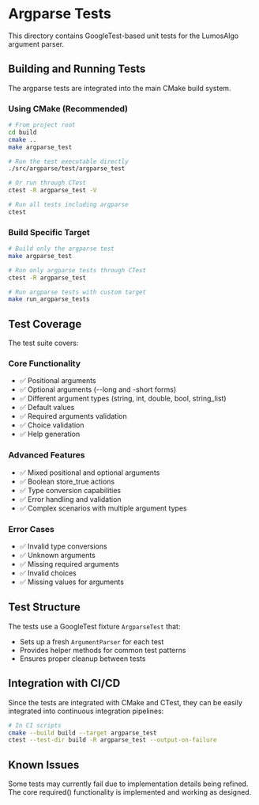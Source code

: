 # Argparse Tests

This directory contains GoogleTest-based unit tests for the LumosAlgo argument parser.

## Building and Running Tests

The argparse tests are integrated into the main CMake build system.

### Using CMake (Recommended)

```bash
# From project root
cd build
cmake ..
make argparse_test

# Run the test executable directly
./src/argparse/test/argparse_test

# Or run through CTest
ctest -R argparse_test -V

# Run all tests including argparse
ctest
```

### Build Specific Target

```bash
# Build only the argparse test
make argparse_test

# Run only argparse tests through CTest
ctest -R argparse_test

# Run argparse tests with custom target
make run_argparse_tests
```

## Test Coverage

The test suite covers:

### Core Functionality
- ✅ Positional arguments
- ✅ Optional arguments (--long and -short forms)
- ✅ Different argument types (string, int, double, bool, string_list)
- ✅ Default values
- ✅ Required arguments validation
- ✅ Choice validation
- ✅ Help generation

### Advanced Features
- ✅ Mixed positional and optional arguments
- ✅ Boolean store_true actions
- ✅ Type conversion capabilities
- ✅ Error handling and validation
- ✅ Complex scenarios with multiple argument types

### Error Cases
- ✅ Invalid type conversions
- ✅ Unknown arguments
- ✅ Missing required arguments
- ✅ Invalid choices
- ✅ Missing values for arguments

## Test Structure

The tests use a GoogleTest fixture `ArgparseTest` that:
- Sets up a fresh `ArgumentParser` for each test
- Provides helper methods for common test patterns
- Ensures proper cleanup between tests

## Integration with CI/CD

Since the tests are integrated with CMake and CTest, they can be easily integrated into continuous integration pipelines:

```bash
# In CI scripts
cmake --build build --target argparse_test
ctest --test-dir build -R argparse_test --output-on-failure
```

## Known Issues

Some tests may currently fail due to implementation details being refined. The core required() functionality is implemented and working as designed.